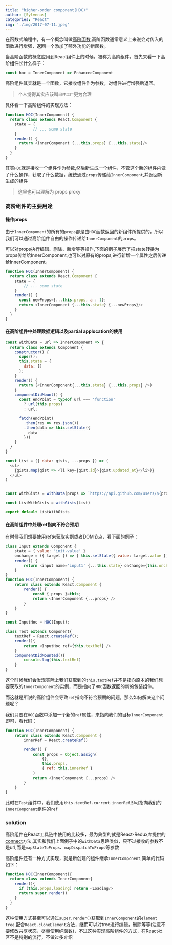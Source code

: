 ```yaml
---
title: "higher-order component(HOC)"
author: [Sylvenas]
categories: "React"
img: './img/2017-07-11.jpeg'
---
```

在函数式编程中，有一个概念叫做[高阶函数](),高阶函数通常意义上来说会对传入的函数进行增强，返回一个添加了额外功能的新函数。

当高阶函数的概念应用到React组件上的时候，被称为高阶组件，首先来看一下高阶组件长什么样子：
``` js
const hoc = InnerComponent => EnhancedComponent
```
高阶组件其实就是一个函数，它接收组件作为参数，对组件进行增强后返回。

>个人觉得其实应该叫`组件工厂`更为合理

具体看一下高阶组件的实现方法：
``` js
function HOC(InnerComponent) {  
  return class extends React.Component {
	state = {
			// ... some state
	}  
    render() {      
      return <InnerComponent {...this.props} {...this.state}/>    
    }  
  } 
}
```
其实`HOC`就是接收一个组件作为参数,然后新生成一个组件，不管这个新的组件内做了什么操作，获取了什么数据，统统通过`props`传递给`InnerComponent`,并返回新生成的组件

> 这里也可以理解为 props proxy

### 高阶组件的主要用途

#### 操作props
由于`InnerComponent`的所有的`props`都是由`HOC`函数返回的新组件所提供的，所以我们可以通过高阶组件自由的操作传递给`InnerComponent`的`props`。

可以对props执行编辑、删除、新增等等操作,下面的例子展示了把state转换为props传给给InnerComponent,也可以对原有的props,进行新增一个属性之后传递给InnerComponent。
``` js
function HOC(InnerComponent) {  
  return class extends React.Component {
	state = {
		// ... some state
	}  
    render() {
	  const newProps={...this.props, a : 1};
      return <InnerComponent {...this.state} {...newProps}/>    
    }  
  } 
}
```
#### 在高阶组件中处理数据逻辑以及partial applocation的使用
``` js
const withData = url => InnerComponent => {
  return class extends Component {
    constructor() {
      super();
      this.state = {
        data: []
      };
    }
    render() {
      return (<InnerComponent{...this.state} {...this.props} />)
    }
    componentDidMount() {
      const endPoint = typeof url === 'function'
        ? url(this.props)
        : url;

      fetch(endPoint)
        .then(res => res.json())
        .then(data => this.setState({
          data
        }))
    }
  }
}

const List = ({ data: gists, ...props }) => (
  <ul>
    {gists.map(gist => <li key={gist.id}>{gist.updated_at}</li>)}
  </ul>
)


const withGists = withData(props => `https://api.github.com/users/${props.username}/gists`)

const ListWithGists = withGists(List)

export default ListWithGists
```
#### 在高阶组件中处理ref指向不符合预期
有时候我们想要使用ref来获取实例或者DOM节点，看下面的例子：
``` js
class Input extends Component {
    state = { value: 'init-value' }
    onchange = ({ target }) => { this.setState({ value: target.value }) }
    render() {
        return <input name='input1' {...this.state} onChange={this.onchange}/>
    }
}
function HOC(InnerComponent) {
    return class extends React.Component {
        render() {
			const { props }=this;
            return <InnerComponent {...props} />
        }
    }
}

const InputHoc = HOC(Input);

class Test extends Component{
	textRef = React.createRef();
	render(){
		return <InputHoc ref={this.textRef} />
	}
	componentDidMounted(){
		console.log(this.textRef) 
	}
}
```
这个时候我们会发现实际上我们获取到的`this.textRef`并不是指向原本的我们想要获取的`InnerComponent`的实例，而是指向了`HOC`函数返回的新的包装组件。

而这就是所说的高阶组件会导致`ref`指向不符合预期的问题，那么如何解决这个问题呢？

我们只要在`HOC`函数中添加一个新的`ref`属性，来指向我们的目标`InnerComponent`即可，看代码：
``` js
function HOC(InnerComponent) {
    return class extends React.Component {
        innerRef = React.createRef()

        render() {
            const props = Object.assign(
                {},
                this.props,
                { ref: this.innerRef }
            )
            return <InnerComponent {...props} />
        }
    }
}
```
此时在`Test`组件中，我们使用`this.textRef.current.innerRef`即可指向我们的`InnerComponent`组件的`ref`

### solution
高阶组件在React工具链中使用的比较多，最为典型的就是React-Redux库提供的[connect](https://github.com/reduxjs/react-redux/blob/master/src/connect/connect.js)方法,其实和我们上面例子中的`withData`思路类似，只不过接收的参数不是url,而是`mapStateToProps`、`mapDispatchToProps`等参数

高阶组件还有一种方式实现，就是新创建的组件继承`InnerComponent`,简单的代码如下：
``` js
function HOC(InnerComponent){
  return class extends InnerComponent{
    render(){
      if (this.props.loading) return <Loading/>
      return super.render()
    }
  }
}
```
这种使用方式甚至可以通过`super.render()`获取到`InnerComponent`的`element tree`,配合`React.cloneElement`方法，继而可以对tree进行编辑，删除等等(注意不要修改共享状态，尽量使用纯函数)，不过这种实现高阶组件的方式，在React社区不是特别的流行，不做过多介绍